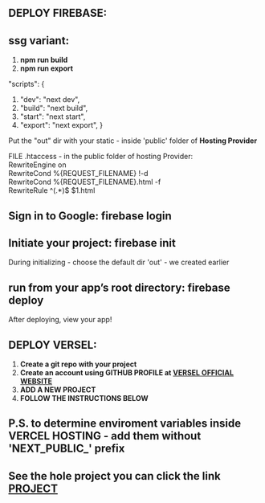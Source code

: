 ## DEPLOY FIREBASE:

## ssg variant: <br>

1. **npm run build**
2. **npm run export**

"scripts": {

1. "dev": "next dev",
2. "build": "next build",
3. "start": "next start",
4. "export": "next export",
   }

Put the "out" dir with your static - inside 'public' folder of **Hosting Provider**

FILE .htaccess - in the public folder of hosting Provider: <br>
RewriteEngine on <br>
RewriteCond %{REQUEST_FILENAME} !-d <br>
RewriteCond %{REQUEST_FILENAME}.html -f <br>
RewriteRule ^(.\*)$ $1.html

## Sign in to Google: **firebase login**

## Initiate your project: **firebase init**

During initializing - choose the default dir 'out' - we created earlier

## run from your app’s root directory: **firebase deploy** <br>

After deploying, view your app!

## DEPLOY VERSEL: <br>

1. **Create a git repo with your project** <br>
2. **Create an account using GITHUB PROFILE at [VERSEL OFFICIAL WEBSITE](https://vercel.com.)** <br>
3. **ADD A NEW PROJECT** <br>
4. **FOLLOW THE INSTRUCTIONS BELOW** <br>

## **P.S. to determine enviroment variables inside VERCEL HOSTING - add them without 'NEXT_PUBLIC_'  prefix**

## See the hole project you can click the link [PROJECT](https://react-firebase-cz4c2el9k-gri.vercel.app)
